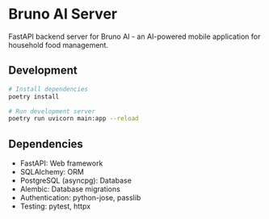 # Bruno AI Server

FastAPI backend server for Bruno AI - an AI-powered mobile application for household food management.

## Development

```bash
# Install dependencies
poetry install

# Run development server
poetry run uvicorn main:app --reload
```

## Dependencies

- FastAPI: Web framework
- SQLAlchemy: ORM
- PostgreSQL (asyncpg): Database
- Alembic: Database migrations
- Authentication: python-jose, passlib
- Testing: pytest, httpx
